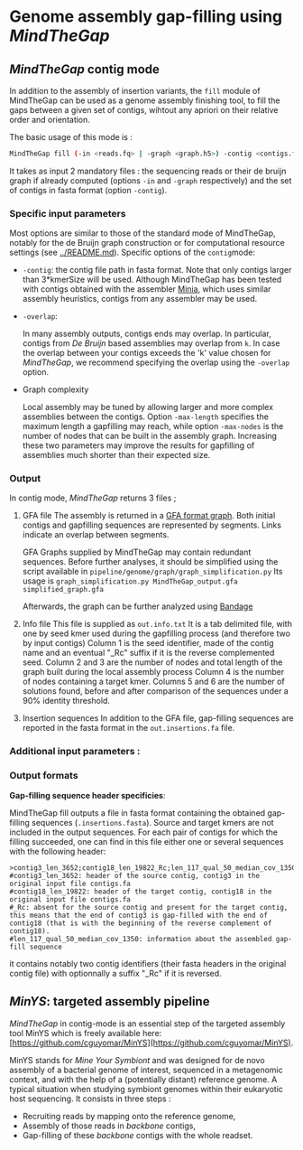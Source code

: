 # Genome assembly gap-filling using *MindTheGap*

## *MindTheGap* contig mode

In addition to the assembly of insertion variants, the `fill` module of MindTheGap can be used as a genome assembly finishing tool, to fill the gaps between a given set of contigs, wihtout any apriori on their relative order and orientation.

The basic usage of this mode is :

```bash
MindTheGap fill (-in <reads.fq> | -graph <graph.h5>) -contig <contigs.fa> [options]
```

It takes as input 2 mandatory files : the sequencing reads or their de bruijn graph if already computed (options `-in` and `-graph` respectively) and the set of contigs in fasta format (option `-contig`). 

### Specific input parameters

Most options are similar to those of the standard mode of MindTheGap, notably for the de Bruijn graph construction or for computational resource settings (see [../README.md](../README.md)). Specific options of the `contig`mode:

- `-contig`: the contig file path in fasta format. Note that only contigs larger than 3*kmerSize will be used. 
  Although MindTheGap has been tested with contigs obtained with the assembler [Minia](https://github.com/GATB/minia), which uses similar assembly heuristics, contigs from any assembler may be used.

- `-overlap`: 

  In many assembly outputs, contigs ends may overlap.
  In particular, contigs from *De Bruijn* based assemblies may overlap from `k`.
  In case the overlap between your contigs exceeds the 'k' value chosen for *MindTheGap*, we recommend specifying the overlap using the `-overlap` option.

- Graph complexity

  Local assembly may be tuned by allowing larger and more complex assemblies between the contigs.
  Option `-max-length` specifies the maximum length a gapfilling may reach, while option `-max-nodes` is the number of nodes that can be built in the assembly graph.
  Increasing these two parameters may improve the results for gapfilling of assemblies much shorter than their expected size.

### Output

In contig mode, *MindTheGap* returns 3 files ; 
1. GFA file
    The assembly is returned in a [GFA format graph](https://github.com/GFA-spec/GFA-spec).
    Both initial contigs and gapfilling sequences are represented by segments. Links indicate an overlap between segments.
    
    GFA Graphs supplied by MindTheGap may contain redundant sequences.
    Before further analyses, it should be simplified using the script available in `pipeline/genome/graph/graph_simplification.py`
    Its usage is `graph_simplification.py MindTheGap_output.gfa simplified_graph.gfa`

    Afterwards, the graph can be further analyzed using [Bandage](https://github.com/rrwick/Bandage) 

2. Info file
    This file is supplied as `out.info.txt`
    It is a tab delimited file, with one by seed kmer used during the gapfilling process (and therefore two by input contigs)
    Column 1 is the seed identifier, made of the contig name and an eventual "_Rc" suffix if it is the reverse complemented seed.
    Column 2 and 3 are the number of nodes and total length of the graph built during the local assembly process
    Column 4 is the number of nodes containing a target kmer.
    Columns 5 and 6 are the number of solutions found, before and after comparison of the sequences under a 90% identity threshold.

3. Insertion sequences
    In addition to the GFA file, gap-filling sequences are reported in the fasta format in the `out.insertions.fa` file.


### Additional input parameters :



### Output formats

**Gap-filling sequence header specificies**:

MindTheGap fill outputs a file in fasta format containing the obtained  gap-filling sequences (`.insertions.fasta`). Source and target kmers are not included in the output  sequences. For each pair of contigs for which the filling  succeeded, one can find in this file either one or several sequences with the following header: 

```
>contig3_len_3652;contig18_len_19822_Rc;len_117_qual_50_median_cov_1350
#contig3_len_3652: header of the source contig, contig3 in the original input file contigs.fa
#contig18_len_19822: header of the target contig, contig18 in the original input file contigs.fa
#_Rc: absent for the source contig and present for the target contig, this means that the end of contig3 is gap-filled with the end of contig18 (that is with the beginning of the reverse complement of contig18).
#len_117_qual_50_median_cov_1350: information about the assembled gap-fill sequence
```

it contains notably two contig identifiers (their fasta headers in the original contig file) with optionnally a suffix "_Rc" if it is reversed.



## *MinYS*: targeted assembly pipeline

*MindTheGap* in contig-mode is an essential step of the targeted assembly tool MinYS which is freely available here: [https://github.com/cguyomar/MinYS](https://github.com/cguyomar/MinYS).

MinYS stands for *Mine Your Symbiont* and was designed for de novo assembly of a bacterial genome of interest, sequenced in a metagenomic context, and with the help of a (potentially distant) reference genome. A typical situation when studying symbiont genomes within their eukaryotic host sequencing. It consists in three steps : 

- Recruiting reads by mapping onto the reference genome,
- Assembly of those reads in *backbone* contigs,
- Gap-filling of these *backbone* contigs with the whole readset.




